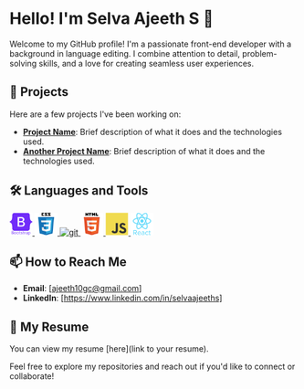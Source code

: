 # Hello! I'm Selva Ajeeth S 👋

Welcome to my GitHub profile! I'm a passionate front-end developer with a background in language editing. I combine attention to detail, problem-solving skills, and a love for creating seamless user experiences.

## 🚀 Projects
Here are a few projects I've been working on:

- **[Project Name](link)**: Brief description of what it does and the technologies used.
- **[Another Project Name](link)**: Brief description of what it does and the technologies used.


## 🛠️ Languages and Tools
<p align="left"> <a href="https://getbootstrap.com" target="_blank" rel="noreferrer"> <img src="https://raw.githubusercontent.com/devicons/devicon/master/icons/bootstrap/bootstrap-plain-wordmark.svg" alt="bootstrap" width="40" height="40"/> </a> <a href="https://www.w3schools.com/css/" target="_blank" rel="noreferrer"> <img src="https://raw.githubusercontent.com/devicons/devicon/master/icons/css3/css3-original-wordmark.svg" alt="css3" width="40" height="40"/> </a> <a href="https://git-scm.com/" target="_blank" rel="noreferrer"> <img src="https://www.vectorlogo.zone/logos/git-scm/git-scm-icon.svg" alt="git" width="40" height="40"/> </a> <a href="https://www.w3.org/html/" target="_blank" rel="noreferrer"> <img src="https://raw.githubusercontent.com/devicons/devicon/master/icons/html5/html5-original-wordmark.svg" alt="html5" width="40" height="40"/> </a> <a href="https://developer.mozilla.org/en-US/docs/Web/JavaScript" target="_blank" rel="noreferrer"> <img src="https://raw.githubusercontent.com/devicons/devicon/master/icons/javascript/javascript-original.svg" alt="javascript" width="40" height="40"/> </a> <a href="https://reactjs.org/" target="_blank" rel="noreferrer"> <img src="https://raw.githubusercontent.com/devicons/devicon/master/icons/react/react-original-wordmark.svg" alt="react" width="40" height="40"/> </a> </p>


## 📫 How to Reach Me
- **Email**: [ajeeth10gc@gmail.com]
- **LinkedIn**: [https://www.linkedin.com/in/selvaajeeths]

## 📄 My Resume
You can view my resume [here](link to your resume).

Feel free to explore my repositories and reach out if you'd like to connect or collaborate!
